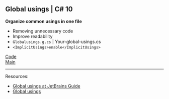 ## Global usings | C# 10

**Organize common usings in one file** 

* Removing unnecessary code 
* Improve readability
* `Globalusings.g.cs` | Your-global-usings.cs
* `<ImplicitUsings>enable</ImplicitUsings>`

[Code](../Program.cs)
<br>
[Main](main.md)
***

Resources:
* [Global usings at JetBrains Guide](https://www.jetbrains.com/guide/dotnet/tips/global-usings/)
* [Global usings](https://learn.microsoft.com/dotnet/csharp/whats-new/csharp-10#global-using-directives)

